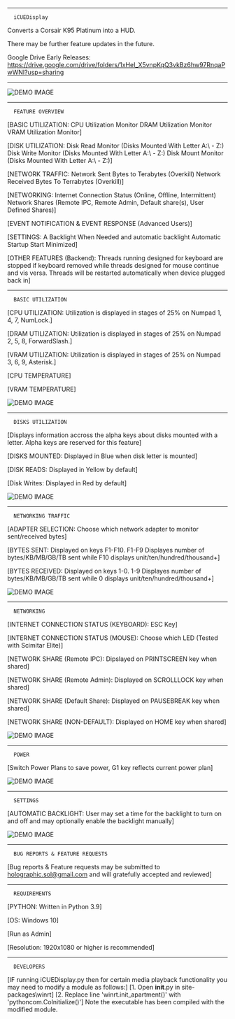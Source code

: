 
--------------------------------------------------------------------------------------------------------------------------------------------
      iCUEDisplay

Converts a Corsair K95 Platinum into a HUD.

There may be further feature updates in the future.

Google Drive Early Releases: https://drive.google.com/drive/folders/1xHeI_X5vnpKqQ3vkBz6hw97RnqaPwWNl?usp=sharing

--------------------------------------------------------------------------------------------------------------------------------------------
![DEMO IMAGE](/image/icue_demo_image_0.png)

--------------------------------------------------------------------------------------------------------------------------------------------
      FEATURE OVERVIEW

[BASIC UTILIZATION:
CPU Utilization Monitor
DRAM Utilization Monitor
VRAM Utilization Monitor]

[DISK UTILIZATION:
Disk Read Monitor (Disks Mounted With Letter A:\ - Z:\)
Disk Write Monitor (Disks Mounted With Letter A:\ - Z:\)
Disk Mount Monitor (Disks Mounted With Letter A:\ - Z:\)]

[NETWORK TRAFFIC:
Network Sent Bytes to Terabytes (Overkill)
Network Received Bytes To Terrabytes (Overkill)]

[NETWORKING:
Internet Connection Status (Online, Offline, Intermittent)
Network Shares (Remote IPC, Remote Admin, Default share(s), User Defined Shares)]

[EVENT NOTIFICATION & EVENT RESPONSE (Advanced Users)]

[SETTINGS:
A Backlight When Needed and automatic backlight
Automatic Startup
Start Minimized]

[OTHER FEATURES (Backend):
Threads running designed for keyboard are stopped if keyboard removed while threads designed for mouse continue and vis versa. Threads will
be restarted automatically when device plugged back in]

--------------------------------------------------------------------------------------------------------------------------------------------
      BASIC UTILIZATION
[CPU UTILIZATION: Utilization is displayed in stages of 25% on Numpad 1, 4, 7, NumLock.]

[DRAM UTILIZATION: Utilization is displayed in stages of 25% on Numpad 2, 5, 8, ForwardSlash.]

[VRAM UTILIZATION: Utilization is displayed in stages of 25% on Numpad 3, 6, 9, Asterisk.]

[CPU TEMPERATURE]

[VRAM TEMPERATURE]

![DEMO IMAGE](/image/icue_demo_image_1.png)

--------------------------------------------------------------------------------------------------------------------------------------------
      DISKS UTILIZATION
[Displays information accross the alpha keys about disks mounted with a letter. Alpha keys are reserved for this feature]

[DISKS MOUNTED: Displayed in Blue when disk letter is mounted]

[DISK READS: Displayed in Yellow by default]

[Disk Writes: Displayed in Red by default]

![DEMO IMAGE](/image/icue_demo_image_2.png)

--------------------------------------------------------------------------------------------------------------------------------------------
      NETWORKING TRAFFIC
[ADAPTER SELECTION: Choose which network adapter to monitor sent/received bytes]

[BYTES SENT: Displayed on keys F1-F10. F1-F9 Displayes number of bytes/KB/MB/GB/TB sent while F10 displays unit/ten/hundred/thousand+]

[BYTES RECEIVED: Displayed on keys 1-0. 1-9 Displayes number of bytes/KB/MB/GB/TB sent while 0 displays unit/ten/hundred/thousand+]

![DEMO IMAGE](/image/icue_demo_image_3.png)

--------------------------------------------------------------------------------------------------------------------------------------------
      NETWORKING
[INTERNET CONNECTION STATUS (KEYBOARD): ESC Key]

[INTERNET CONNECTION STATUS (MOUSE): Choose which LED (Tested with Scimitar Elite)]

[NETWORK SHARE (Remote IPC): Dipslayed on PRINTSCREEN key when shared]

[NETWORK SHARE (Remote Admin): Displayed on SCROLLLOCK key when shared]

[NETWORK SHARE (Default Share): Displayed on PAUSEBREAK key when shared]

[NETWORK SHARE (NON-DEFAULT): Displayed on HOME key when shared]

![DEMO IMAGE](/image/icue_demo_image_4.png)

--------------------------------------------------------------------------------------------------------------------------------------------
      POWER
[Switch Power Plans to save power, G1 key reflects current power plan]

![DEMO IMAGE](/image/icue_demo_image_5.png)

--------------------------------------------------------------------------------------------------------------------------------------------
      SETTINGS
[AUTOMATIC BACKLIGHT: User may set a time for the backlight to turn on and off and may optionally enable the backlight manually]

![DEMO IMAGE](/image/icue_demo_image_6.png)

--------------------------------------------------------------------------------------------------------------------------------------------
      BUG REPORTS & FEATURE REQUESTS
[Bug reports & Feature requests may be submitted to holographic.sol@gmail.com and will gratefully accepted and reviewed]

--------------------------------------------------------------------------------------------------------------------------------------------
      REQUIREMENTS
[PYTHON: Written in Python 3.9]

[OS: Windows 10]

[Run as Admin]

[Resolution: 1920x1080 or higher is recommended]

--------------------------------------------------------------------------------------------------------------------------------------------
      DEVELOPERS
[IF running iCUEDisplay.py then for certain media playback functionality you may need to modify a module as follows:]
[1. Open __init__.py in site-packages\winrt]
[2. Replace line 'winrt.init_apartment()' with 'pythoncom.CoInitialize()']
Note the executable has been compiled with the modified module.

